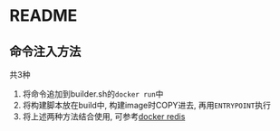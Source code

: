 # README

## 命令注入方法

共3种
1. 将命令追加到builder.sh的`docker run`中
1. 将构建脚本放在build中, 构建image时COPY进去, 再用`ENTRYPOINT`执行
1. 将上述两种方法结合使用, 可参考[docker redis](https://github.com/docker-library/redis/blob/master/6.0/alpine/docker-entrypoint.sh)
